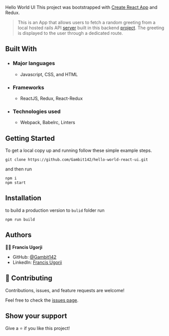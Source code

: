Hello World UI
This project was bootstrapped with [Create React App](https://github.com/facebook/create-react-app) and Redux.


> This is an App that allows users to fetch a random greeting from a local hosted rails API [server](http://localhost:3000/api/greetings) built in this backend [project](https://github.com/Gambit142/hello-world-react-rails/tree/development/app). The greeting is displayed to the user through a dedicated route.


## Built With

- ### Major languages
  - Javascript, CSS, and HTML
- ### Frameworks
  - ReactJS, Redux, React-Redux
- ### Technologies used
  - Webpack, Babelrc, Linters


## Getting Started

To get a local copy up and running follow these simple example steps.

```
git clone https://github.com/Gambit142/hello-world-react-ui.git
```

and then run

```
npm i
npm start
```

## Installation

to build a production version to `bulid` folder run

```
npm run build
```

## Authors

👨🏿 **Francis Ugorji**

- GitHub: [@Gambit142](https://github.com/Gambit142)
- LinkedIn: [Francis Ugorji](https://www.linkedin.com/in/francis-ugorji/)


## 🤝 Contributing

Contributions, issues, and feature requests are welcome!

Feel free to check the [issues page](https://github.com/Gambit142/hello-world-react-ui/issues).

## Show your support

Give a ⭐️ if you like this project!

